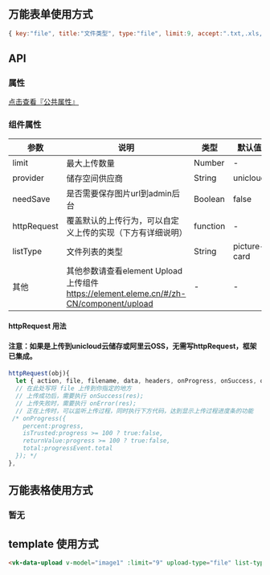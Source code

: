 ## 万能表单使用方式

```js
{ key:"file", title:"文件类型", type:"file", limit:9, accept:".txt,.xls,.xlsx,.doc,.docx,.ppt,.pptx,.pdf" }
```

## API

### 属性

[点击查看『公共属性』](https://gitee.com/vk-uni/vk-uni-cloud-router/wikis/pages?sort_id=4051177&doc_id=975983)

### 组件属性

| 参数             | 说明                           | 类型    | 默认值  | 可选值 |
|------------------|-------------------------------|---------|--------|-------|
| limit            | 最大上传数量 | Number  | - | -  |
| provider          | 储存空间供应商 | String  | unicloud | aliyun |
| needSave          | 是否需要保存图片url到admin后台 | Boolean  | false | true  |
| httpRequest       | 覆盖默认的上传行为，可以自定义上传的实现（下方有详细说明） | function  | - | -  |
| listType          | 文件列表的类型  | String  | picture-card | text/picture/picture-card |
| 其他       | 其他参数请查看element Upload 上传组件 https://element.eleme.cn/#/zh-CN/component/upload | -  | - | -  |

#### httpRequest 用法
#### 注意：如果是上传到unicloud云储存或阿里云OSS，无需写httpRequest，框架已集成。
```js
httpRequest(obj){
  let { action, file, filename, data, headers, onProgress, onSuccess, onError } = obj;
  // 在此处写将 file 上传到你指定的地方
  // 上传成功后，需要执行 onSuccess(res);
  // 上传失败时，需要执行 onError(res);
  // 正在上传时，可以监听上传过程，同时执行下方代码，达到显示上传过程进度条的功能 
 /* onProgress({
    percent:progress,
    isTrusted:progress >= 100 ? true:false,
    returnValue:progress >= 100 ? true:false,
    total:progressEvent.total
  }); */
},
```
## 万能表格使用方式

### 暂无


## template 使用方式
```html
<vk-data-upload v-model="image1" :limit="9" upload-type="file" list-type="text"></vk-data-upload>
```
